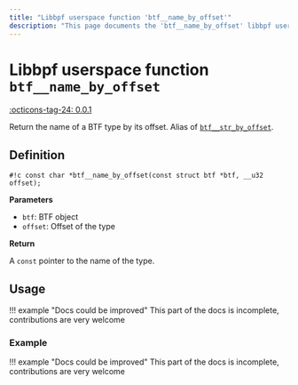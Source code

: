 ```yaml
---
title: "Libbpf userspace function 'btf__name_by_offset'"
description: "This page documents the 'btf__name_by_offset' libbpf userspace function, including its definition, usage, and examples."
---
```

# Libbpf userspace function `btf__name_by_offset`

<!-- [LIBBPF_TAG] -->
[:octicons-tag-24: 0.0.1](https://github.com/libbpf/libbpf/releases/tag/v0.0.1)
<!-- [/LIBBPF_TAG] -->

Return the name of a BTF type by its offset. Alias of [`btf__str_by_offset`](btf__str_by_offset.md).

## Definition

`#!c const char *btf__name_by_offset(const struct btf *btf, __u32 offset);`

**Parameters**

- `btf`: BTF object
- `offset`: Offset of the type

**Return**

A `const` pointer to the name of the type.

## Usage

!!! example "Docs could be improved"
    This part of the docs is incomplete, contributions are very welcome

### Example

!!! example "Docs could be improved"
    This part of the docs is incomplete, contributions are very welcome
